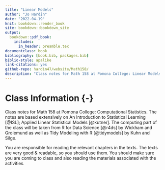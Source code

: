 ```yaml
--- 
title: "Linear Models"
author: "Jo Hardin"
date: "2022-04-19"
knit: bookdown::render_book
site: bookdown::bookdown_site
output:
  bookdown::pdf_book:
    includes:
      in_header: preamble.tex
documentclass: book
bibliography: [book.bib, packages.bib]
biblio-style: apalike
link-citations: yes
github-repo: hardin47/website/Math158/
description: "Class notes for Math 158 at Pomona College: Linear Models.  The notes are based extensively on An Introduction to Statistical Learning by James, Witten, Hastie, and Tibshirani as well as  Applied Linear Statistical Models, 5th edition by Kutner, Nachtsheim, Neter, Li."
---
```



# Class Information {-}

Class notes for Math 158 at Pomona College: Computational Statistics.  The notes are based extensively on An Introduction to Statistical Learning [@ISL];  Applied Linear Statistical Models [@kutner].  The computing part of the class will be taken from R for Data Science [@r4ds] by Wickham and Grolemund as well as Tidy Modeling with R [@tidymodels] by Kuhn and Silge.


You are responsible for reading the relevant chapters in the texts.  The texts are very good & readable, so you should use them.   You should make sure you are coming to class and also reading the materials associated with the activities. 














